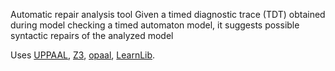 Automatic repair analysis tool
Given a timed diagnostic trace (TDT) obtained during model checking a timed automaton model, it suggests possible syntactic repairs of the analyzed model

Uses [UPPAAL](Frameworks/UPPAAL.md), [Z3](Solvers/SMT/Z3.md), [opaal](Checkers/opaal.md), [LearnLib](Libraries/LearnLib.md).